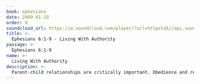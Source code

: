 ```yaml
---
book: ephesians
date: 2009-01-18
order: 0
soundcloud_url: https://w.soundcloud.com/player/?url=https%3A//api.soundcloud.com/tracks/
title: >-
  Ephesians 6:1-9 - Living With Authority
passage: >-
  Ephesians 6:1-9
name: >-
  Living With Authority
description: >-
  Parent-child relationships are critically important. Obedience and reasonableness still matter in the home--and at work, too.
---
```


